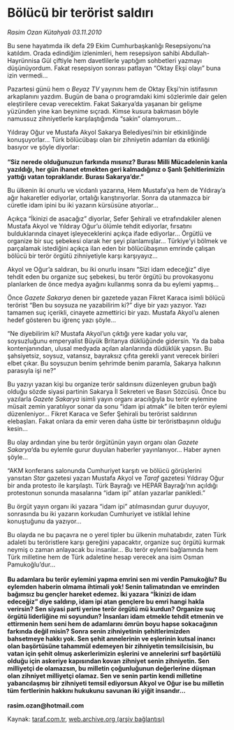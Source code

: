 # Bölücü bir terörist saldırı

*Rasim Ozan Kütahyalı 03.11.2010*

<div class="yazi"><p>Bu sene hayatımda ilk defa 29 Ekim Cumhurbaşkanlığı Resepsiyonu’na katıldım. Orada edindiğim izlenimleri, hem resepsiyon sahibi Abdullah-Hayrünnisa Gül çiftiyle hem davetlilerle yaptığım sohbetleri yazmayı düşünüyordum. Fakat resepsiyon sonrası patlayan “Oktay Ekşi olayı” buna izin vermedi...</p>
<p>Pazartesi günü hem o <i>Beyaz TV</i> yayınını hem de Oktay Ekşi’nin istifasının arkaplanını yazdım. Bugün de bana o programdaki kimi sözlerimle dair gelen eleştirilere cevap verecektim. Fakat Sakarya’da yaşanan bir gelişme yüzünden yine kan beynime sıçradı. Kimse kusura bakmasın böyle namussuz zihniyetlerle karşılaştığımda “sakin” olamıyorum...</p>
<p>Yıldıray Oğur ve Mustafa Akyol Sakarya Belediyesi’nin bir etkinliğinde konuşuyorlar... Türk bölücübaşı olan bir zihniyetin adamları da etkinliği basıyor ve şöyle diyorlar:<br/><br/><b>“Siz nerede olduğunuzun farkında mısınız? Burası Milli Mücadelenin kanla yazıldığı, her gün ihanet etmekten geri kalmadığınız o Şanlı Şehitlerimizin yattığı vatan topraklarıdır. Burası Sakarya’dır.”</b></p>
<p>Bu ülkenin iki onurlu ve vicdanlı yazarına, Hem Mustafa’ya hem de Yıldıray’a ağır hakaretler ediyorlar, ortalığı karıştırıyorlar. Sonra da utanmazca bir cüretle idam ipini bu iki yazarın kürsüsüne atıyorlar...</p>
<p>Açıkça “İkinizi de asacağız” diyorlar, Sefer Şehirali ve etrafındakiler alenen Mustafa Akyol ve Yıldıray Oğur’u ölümle tehdit ediyorlar, fırsatını bulduklarında cinayet işleyeceklerini açıkça ifade ediyorlar... Örgütlü ve organize bir suç şebekesi olarak her şeyi planlamışlar... Türkiye’yi bölmek ve parçalamak istediğini açıkça ilan eden bir bölücübaşının emrinde çalışan bölücü bir terör örgütü zihniyetiyle karşı karşıyayız...</p>
<p>Akyol ve Oğur’a saldıran, bu iki onurlu insanı “Sizi idam edeceğiz” diye tehdit eden bu organize suç şebekesi, bu terör örgütü bu provokasyonu planlarken de önce medya ayağını kullanmış sonra da bu eylemi yapmış...</p>
<p>Önce <i>Gazete Sakarya</i> denen bir gazetede yazan Fikret Karaca isimli bölücü terörist “Ben bu soysuza ne yazabilirim ki?” diye bir yazı yazıyor. Yazı tamamen suç içerikli, cinayete azmettirici bir yazı. Mustafa Akyol’u alenen hedef gösteren bu iğrenç yazı şöyle...</p>
<p>“Ne diyebilirim ki? Mustafa Akyol’un çıktığı yere kadar yolu var, soysuzluğunu emperyalist Büyük Britanya düklüğünde gidersin. Ya da baba kontenjanından, ulusal medyada açılan alanlarında düdüklük yapsın. Bu şahsiyetsiz, soysuz, vatansız, bayraksız çıfıta gerekli yanıt verecek birileri elbet çıkar. Bu soysuzun benim şehrimde benim paramla, Sakarya halkının parasıyla işi ne?”</p>
<p>Bu yazıyı yazan kişi bu organize terör saldırısını düzenleyen grubun bağlı olduğu sözde siyasi partinin Sakarya İl Sekreteri ve Basın Sözcüsü. Önce bu yazılarla <i>Gazete Sakarya</i> isimli yayın organı aracılığıyla bu terör eylemine müsait zemin yaratılıyor sonar da sonu “idam ipi atmak” ile biten terör eylemi düzenleniyor... Fikret Karaca ve Sefer Şehirali bu terörist saldırının elebaşları. Fakat onlara da emir veren daha üstte bir teröristbaşının olduğu kesin...</p>
<p>Bu olay ardından yine bu terör örgütünün yayın organı olan <i>Gazete Sakarya</i>’da bu eylemle gurur duyulan haberler yayınlanıyor... Haber aynen şöyle...</p>
<p>“AKM konferans salonunda Cumhuriyet karşıtı ve bölücü görüşlerini yansıtan <i>Star</i> gazetesi yazarı Mustafa Akyol ve <i>Taraf</i> gazetesi Yıldıray Oğur bir anda protesto ile karşılaştı. Türk Bayrağı ve HEPAR Bayrağı’nın açıldığı protestonun sonunda masalarına “idam ipi” atılan yazarlar panikledi.”</p>
<p>Bu örgüt yayın organı iki yazara “idam ipi” atılmasından gurur duyuyor, sonrasında bu iki yazarın korkudan Cumhuriyet ve istiklal lehine konuştuğunu da yazıyor...</p>
<p>Bu olayda ne bu paçavra ne o yerel tipler bu ülkenin muhatabıdır, zaten Türk adaleti bu teröristlere karşı gereğini yapacaktır, organize suç örgütü kurmak neymiş o zaman anlayacak bu insanlar... Bu terör eylemi bağlamında hem Türk milletine hem de Türk adaletine hesap verecek ana isim Osman Pamukoğlu’dur...<br/><br/><b>Bu adamlara bu terör eylemini yapma emrini sen mi verdin Pamukoğlu? Bu eylemden haberin olmama ihtimali yok! Senin talimatından ve emrinden bağımsız bu gençler hareket edemez. İki yazara “İkinizi de idam edeceğiz” diye saldırıp, idam ipi atan gençlere bu emri hangi hakla verirsin? Sen siyasi parti yerine terör örgütü mü kurdun? Organize suç örgütü liderliğine mi soyundun? İnsanları idam etmekle tehdit etmenin ve ettirmenin hem seni hem de adamlarını ömrün boyu hapse sokacağının farkında değil misin? Sonra senin zihniyetinin şehitlerimizden bahsetmeye hakkı yok. Sen şehit annelerinin ve eşlerinin kutsal inancı olan başörtüsüne tahammül edemeyen bir zihniyetin temsilcisisin, bu vatan için şehit olmuş askerlerimizin eşlerini ve annelerini sırf başörtülü olduğu için askeriye kapısından kovan zihniyet senin zihniyetin. Sen milliyetçi de olamazsın, bu milletin çoğunluğunun değerlerine düşman olan zihniyet milliyetçi olamaz. Sen ve senin partin kendi milletine yabancılaşmış bir zihniyeti temsil ediyorsun Akyol ve Oğur ise bu milletin tüm fertlerinin hakkını hukukunu savunan iki yiğit insandır...<br/><br/></b><b>rasim.ozan@hotmail.com</b></p></div>

Kaynak: [taraf.com.tr](m), [web.archive.org (arşiv bağlantısı)](http://web.archive.org/web/20101105111409/http://www0.taraf.com.tr:80/rasim-ozan-kutahyali/makale-bolucu-bir-terorist-saldiri.htm)
